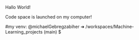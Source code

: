 Hallo World!

Code space is launched on my computer!

#my venv: @michaelGebregzabiher ➜ /workspaces/Machine-Learning_projects (main) $

